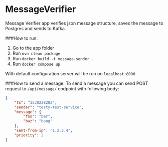 # MessageVerifier

Message Verifier app verifies json message structure, saves the message to Postgres and sends to Kafka. 

###How to run:
1. Go to the app folder
1. Run `mvn clean package`
2. Run `docker build -t message-sender .`
3. Run `docker compose up`

With default configuration server will be run on `localhost:8080`

###How to send a message:
To send a message you can send POST request to `/api/message/` endpoint with following body:
```json
{
    "ts": "1530228282",
    "sender": "testy-test-service",
    "message": {
        "foo": "bar",
        "baz": "bang"
    },
    "sent-from-ip": "1.2.3.4",
    "priority": 2
}
```


